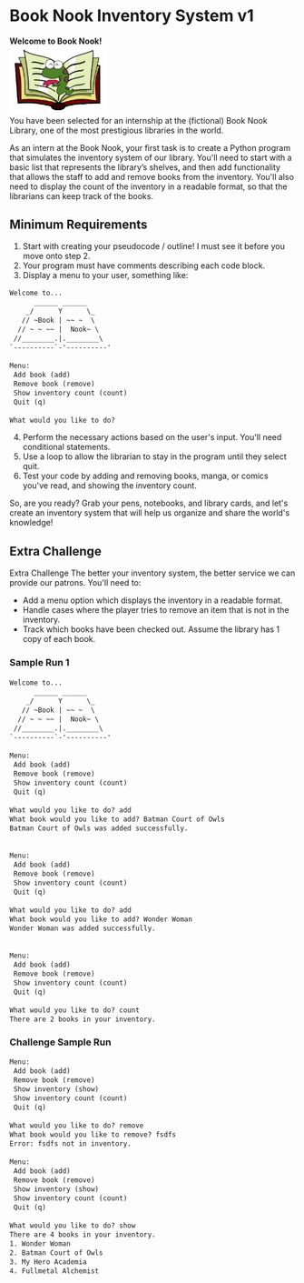 # Book Nook Inventory System v1
<b>Welcome to Book Nook!</b>  
<img src="./images/book-nook-logo.png" width=170>  
You have been selected for an internship at the (fictional) Book Nook Library, one of the most prestigious libraries in the world. 

As an intern at the Book Nook, your first task is to create a Python program that simulates the inventory system of our library. You'll need to start with a basic list that represents the library’s shelves, and then add functionality that allows the staff to add and remove books from the inventory. You'll also need to display the count of the inventory in a readable format, so that the librarians can keep track of the books.

## Minimum Requirements
1. Start with creating your pseudocode / outline! I must see it before you move onto step 2.
2. Your program must have comments describing each code block.
3. Display a menu to your user, something like:
```
Welcome to...
      ______ ______
    _/      Y      \_
   // ~Book | ~~ ~  \
  // ~ ~ ~~ |  Nook~ \      
 //________.|.________\     
`----------`-'----------'

Menu: 
 Add book (add)
 Remove book (remove) 
 Show inventory count (count) 
 Quit (q)

What would you like to do? 
```
4. Perform the necessary actions based on the user's input. You'll need conditional statements.
5. Use a loop to allow the librarian to stay in the program until they select quit.
5. Test your code by adding and removing books, manga, or comics you've read, and showing the inventory count.

So, are you ready? Grab your pens, notebooks, and library cards, and let's create an inventory system that will help us organize and share the world's knowledge!


## Extra Challenge
Extra Challenge
The better your inventory system, the better service we can provide our patrons. You'll need to:
* Add a menu option which displays the inventory in a readable format.
* Handle cases where the player tries to remove an item that is not in the inventory.
* Track which books have been checked out. Assume the library has 1 copy of each book.

### Sample Run 1
```
Welcome to...
      ______ ______
    _/      Y      \_
   // ~Book | ~~ ~  \
  // ~ ~ ~~ |  Nook~ \      
 //________.|.________\     
`----------`-'----------'

Menu: 
 Add book (add)
 Remove book (remove) 
 Show inventory count (count) 
 Quit (q)

What would you like to do? add
What book would you like to add? Batman Court of Owls
Batman Court of Owls was added successfully.


Menu: 
 Add book (add)
 Remove book (remove) 
 Show inventory count (count) 
 Quit (q)

What would you like to do? add
What book would you like to add? Wonder Woman
Wonder Woman was added successfully.


Menu: 
 Add book (add)
 Remove book (remove) 
 Show inventory count (count) 
 Quit (q)

What would you like to do? count
There are 2 books in your inventory.
```
### Challenge Sample Run
```
Menu: 
 Add book (add)
 Remove book (remove) 
 Show inventory (show) 
 Show inventory count (count) 
 Quit (q)

What would you like to do? remove
What book would you like to remove? fsdfs
Error: fsdfs not in inventory.

Menu: 
 Add book (add)
 Remove book (remove) 
 Show inventory (show) 
 Show inventory count (count) 
 Quit (q)

What would you like to do? show
There are 4 books in your inventory.
1. Wonder Woman
2. Batman Court of Owls
3. My Hero Academia
4. Fullmetal Alchemist
```